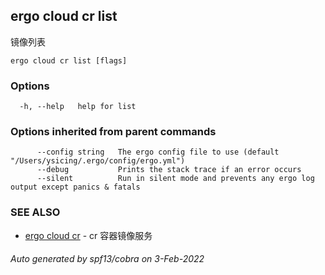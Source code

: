 ## ergo cloud cr list

镜像列表

```
ergo cloud cr list [flags]
```

### Options

```
  -h, --help   help for list
```

### Options inherited from parent commands

```
      --config string   The ergo config file to use (default "/Users/ysicing/.ergo/config/ergo.yml")
      --debug           Prints the stack trace if an error occurs
      --silent          Run in silent mode and prevents any ergo log output except panics & fatals
```

### SEE ALSO

* [ergo cloud cr](ergo_cloud_cr.md)	 - cr 容器镜像服务

###### Auto generated by spf13/cobra on 3-Feb-2022
